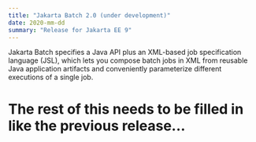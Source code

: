 ```yaml
---
title: "Jakarta Batch 2.0 (under development)"
date: 2020-mm-dd
summary: "Release for Jakarta EE 9"
---
```

Jakarta Batch specifies a Java API plus an XML-based job specification language (JSL), which lets you compose batch jobs in XML from reusable Java application artifacts and conveniently parameterize different executions of a single job.

# The rest of this needs to be filled in like the previous release...
